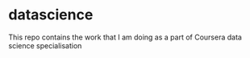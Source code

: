 datascience
===========

This repo contains the work that I am doing as a part of Coursera data science specialisation
